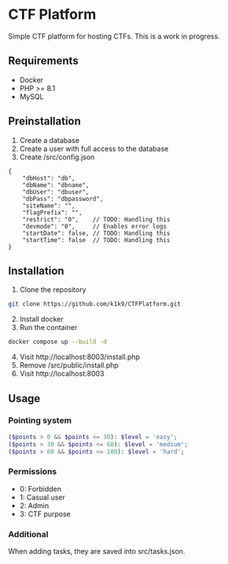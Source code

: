 # CTF Platform
Simple CTF platform for hosting CTFs. This is a work in progress.

## Requirements
- Docker
- PHP >= 8.1
- MySQL

## Preinstallation
1. Create a database
2. Create a user with full access to the database
3. Create /src/config.json
```
{
    "dbHost": "db",
    "dbName": "dbname",
    "dbUser": "dbuser",
    "dbPass": "dbpassword",
    "siteName": "",
    "flagPrefix": "",
    "restrict": "0",    // TODO: Handling this
    "devmode": "0",     // Enables error logs
    "startDate": false, // TODO: Handling this
    "startTime": false  // TODO: Handling this
}
```

## Installation
1. Clone the repository
```bash
git clone https://github.com/k1k9/CTFPlatform.git
```
2. Install docker
3. Run the container
```bash
docker compose up --build -d
```
4. Visit http://localhost:8003/install.php
5. Remove /src/public/install.php
6. Visit http://localhost:8003

## Usage
### Pointing system
```php
($points > 0 && $points <= 30): $level = 'easy';
($points > 30 && $points <= 60): $level = 'medium';
($points > 60 && $points <= 100): $level = 'hard';
```

### Permissions
- 0: Forbidden
- 1: Casual user
- 2: Admin
- 3: CTF purpose

### Additional
When adding tasks, they are saved into src/tasks.json.